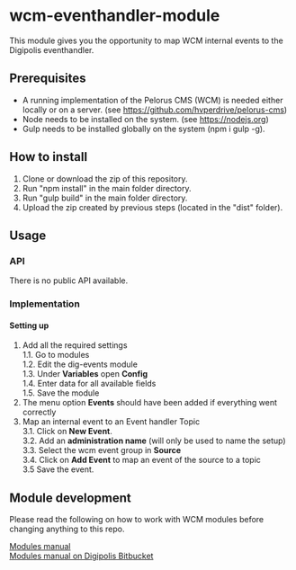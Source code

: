 # wcm-eventhandler-module

This module gives you the opportunity to map WCM internal events to the Digipolis eventhandler.

## Prerequisites
 - A running implementation of the Pelorus CMS (WCM) is needed either locally or on a server.
 (see https://github.com/hvperdrive/pelorus-cms)
 - Node needs to be installed on the system.
 (see https://nodejs.org)
 - Gulp needs to be installed globally on the system (npm i gulp -g).

## How to install
1. Clone or download the zip of this repository.
2. Run "npm install" in the main folder directory.
3. Run "gulp build" in the main folder directory.
4. Upload the zip created by previous steps (located in the "dist" folder).

## Usage

### API
There is no public API available.

### Implementation

#### Setting up
1. Add all the required settings  
    1.1. Go to modules  
    1.2. Edit the dig-events module  
    1.3. Under __Variables__ open __Config__  
    1.4. Enter data for all available fields  
    1.5. Save the module  
2. The menu option __Events__ should have been added if everything went correctly
3. Map an internal event to an Event handler Topic  
    3.1. Click on __New Event__.  
    3.2. Add an  __administration name__ (will only be used to name the setup)  
    3.3. Select the wcm event group in __Source__  
    3.4. Click on __Add Event__ to map an event of the source to a topic  
    3.5 Save the event.

## Module development

Please read the following on how to work with WCM modules before changing anything to this repo.

[Modules manual](https://github.com/hvperdrive/pelorus-cms/blob/develop/readmes/modules.md) <br>
[Modules manual on Digipolis Bitbucket](https://bitbucket.antwerpen.be/projects/WCM/repos/wcm/browse/readmes/modules.md?at=refs%2Fheads%2Fv3-master)
